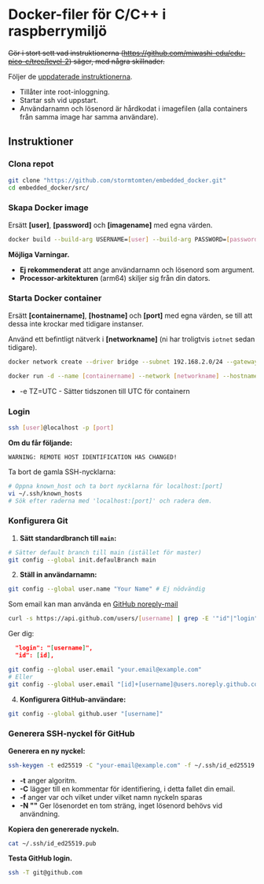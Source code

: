 # Docker-filer för C/C++ i raspberrymiljö
~~Gör i stort sett vad instruktionerna (https://github.com/miwashi-edu/edu-pico-c/tree/level-2) säger, med några skillnader.~~

Följer de [uppdaterade instruktionerna](https://github.com/miwashi-edu/edu-raspberry-os).

- Tillåter inte root-inloggning.
- Startar ssh vid uppstart.
- Användarnamn och lösenord är hårdkodat i imagefilen (alla containers från samma image har samma användare).


## Instruktioner
### Clona repot
```sh
git clone "https://github.com/stormtomten/embedded_docker.git"
cd embedded_docker/src/
```
### Skapa Docker image
Ersätt **[user]**, **[password]** och **[imagename]** med egna värden.

```sh
docker build --build-arg USERNAME=[user] --build-arg PASSWORD=[password] -t [imagename] .
```
**Möjliga Varningar.**

- **Ej rekommenderat** att ange användarnamn och lösenord som argument.
- **Processor-arkitekturen** (arm64) skiljer sig från din dators.

### Starta Docker container
Ersätt **[containername]**, **[hostname]** och **[port]** med egna värden, se till att dessa inte krockar med tidigare instanser.

Använd ett befintligt nätverk i **[networkname]** (ni har troligtvis ```iotnet``` sedan tidigare).
```sh
docker network create --driver bridge --subnet 192.168.2.0/24 --gateway 192.168.2.1 iotnet
```


```sh
docker run -d --name [containername] --network [networkname] --hostname [hostname] -p [port]:22 -e TZ=UTC [imagename]
```
- -e TZ=UTC - Sätter tidszonen till UTC för containern

### Login
```sh
ssh [user]@localhost -p [port]

```
**Om du får följande:**

```WARNING: REMOTE HOST IDENTIFICATION HAS CHANGED!```

Ta bort de gamla SSH-nycklarna:

```sh
# Öppna known_host och ta bort nycklarna för localhost:[port]
vi ~/.ssh/known_hosts
# Sök efter raderna med 'localhost:[port]' och radera dem.
```

### Konfigurera Git
1. **Sätt standardbranch till ```main```:**
```sh
# Sätter default branch till main (istället för master)
git config --global init.defaulBranch main
```
2. **Ställ in användarnamn:**
```sh
git config --global user.name "Your Name" # Ej nödvändig
```
Som email kan man använda en [GitHub noreply-mail](https://docs.github.com/en/account-and-profile/setting-up-and-managing-your-personal-account-on-github/managing-email-preferences/setting-your-commit-email-address#about-no-reply-email)

```sh
curl -s https://api.github.com/users/[username] | grep -E '"id"|"login"'
```

Ger dig:
```json
  "login": "[username]",
  "id": [id],
```

```sh
git config --global user.email "your.email@example.com"
# Eller
git config --global user.email "[id]+[username]@users.noreply.github.com"

```
4. **Konfigurera GitHub-användare:**
```sh
git config --global github.user "[username]"
```
### Generera SSH-nyckel för GitHub
**Generera en ny nyckel:**
```sh
ssh-keygen -t ed25519 -C "your-email@example.com" -f ~/.ssh/id_ed25519 -N ""
```
- **-t** anger algoritm.
- **-C** lägger till en kommentar för identifiering, i detta fallet din email.
- **-f** anger var och vilket under vilket namn nyckeln sparas
- **-N ""** Ger lösenordet en tom sträng, inget lösenord behövs vid användning.

**Kopiera den genererade nyckeln.**
```sh
cat ~/.ssh/id_ed25519.pub
```

**Testa GitHub login.**
```sh
ssh -T git@github.com
```
